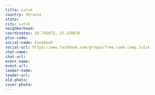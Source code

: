 ```yaml
---
title: Lutsk
country: Ukraine
state: 
city: Lutsk
neighborhood: 
coordinates: 50.745073, 25.320078
plus-code:
social-name: Facebook
social-url: https://www.facebook.com/groups/free.code.camp.lutsk
chat-name:
chat-url:
event-name:
event-url:
leader-name:
leader-url:
old-photo: 
cover-photo:
---
```

